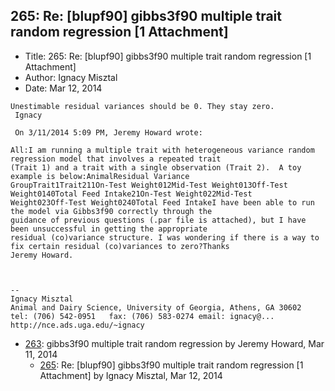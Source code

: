 ## 265: Re: [blupf90] gibbs3f90 multiple trait random regression [1 Attachment]

- Title: 265: Re: [blupf90] gibbs3f90 multiple trait random regression [1 Attachment]
- Author: Ignacy Misztal
- Date: Mar 12, 2014

```
Unestimable residual variances should be 0. They stay zero. 
 Ignacy

 On 3/11/2014 5:09 PM, Jeremy Howard wrote:
 
All:I am running a multiple trait with heterogeneous variance random regression model that involves a repeated trait
(Trait 1) and a trait with a single observation (Trait 2).  A toy example is below:AnimalResidual Variance
GroupTrait1Trait211On-Test Weight012Mid-Test Weight013Off-Test Weight0140Total Feed Intake21On-Test Weight022Mid-Test
Weight023Off-Test Weight0240Total Feed IntakeI have been able to run the model via Gibbs3f90 correctly through the
guidance of previous questions (.par file is attached), but I have been unsuccessful in getting the appropriate
residual (co)variance structure. I was wondering if there is a way to fix certain residual (co)variances to zero?Thanks
Jeremy Howard.



-- 
Ignacy Misztal
Animal and Dairy Science, University of Georgia, Athens, GA 30602
tel: (706) 542-0951   fax: (706) 583-0274 email: ignacy@...   
http://nce.ads.uga.edu/~ignacy
```

- [263](0263.md): gibbs3f90 multiple trait random regression by Jeremy Howard, Mar 11, 2014
    - [265](0265.md): Re: [blupf90] gibbs3f90 multiple trait random regression [1 Attachment] by Ignacy Misztal, Mar 12, 2014
